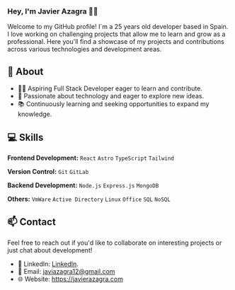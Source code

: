 ### Hey, I'm Javier Azagra 👋🏽 

Welcome to my GitHub profile! I´m a 25 years old developer based in Spain. I love working on challenging projects that allow me to learn and grow as a professional. Here you'll find a showcase of my projects and contributions across various technologies and development areas.

## 🔎 About

- 👨‍💻 Aspiring Full Stack Developer eager to learn and contribute.
- 🌟 Passionate about technology and eager to explore new ideas.
- 📚 Continuously learning and seeking opportunities to expand my knowledge.

## 💻 Skills

**Frontend Development:** `React` `Astro` `TypeScript` `Tailwind`
 
**Version Control:** `Git` `GitLab`

**Backend Development:** `Node.js` `Express.js` `MongoDB`

**Others:** `VmWare` `Active Directory` `Linux` `Office` `SQL` `NoSQL`

## 📫 Contact

Feel free to reach out if you'd like to collaborate on interesting projects or just chat about development!

- 💼 LinkedIn: [LinkedIn](https://www.linkedin.com/in/javier-azagra-garc%C3%ADa/). 
- 📧 Email: javiazagra12@gmail.com
- 🌐 Website: https://javierazagra.com
